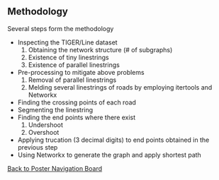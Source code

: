 ## Methodology

Several steps form the methodology
* Inspecting the TIGER/Line dataset
  1. Obtaining the network structure (# of subgraphs)
  1. Existence of tiny linestrings
  2. Existence of parallel linestrings
* Pre-processing to mitigate above problems
  1. Removal of parallel linestrings
  2. Melding several linestrings of roads by employing itertools and Networkx
* Finding the crossing points of each road
* Segmenting the linestring
* Finding the end points where there exist
  1. Undershoot
  2. Overshoot
* Applying trucation (3 decimal digits) to end points obtained in the previous step
* Using Networkx to generate the graph and apply shortest path







[Back to Poster Navigation Board](./README.md#Outline)
